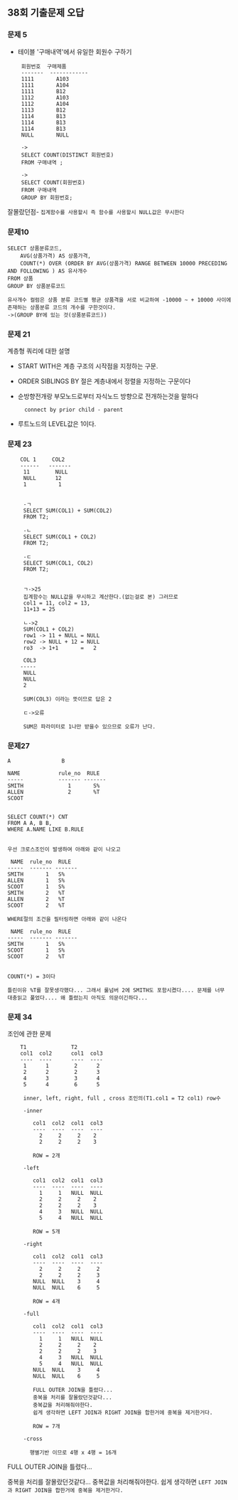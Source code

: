 ## 38회 기출문제 오답


### 문제 5
 - 테이블 '구매내역'에서 유일한 회원수 구하기


        회원번호  구매제품     
        -------  ------------
        1111       A103
        1111       A104
        1111       B12
        1112       A103
        1112       A104
        1113       B12
        1114       B13
        1114       B13
        1114       B13
        NULL       NULL

        ->
        SELECT COUNT(DISTINCT 회원번호)
        FROM 구매내역 ; 

        ->
        SELECT COUNT(회원번호)
        FROM 구매내역
        GROUP BY 회원번호;




잘몰랐던점-  ```집계함수를 사용할시 즉 함수를 사용할시 NULL값은 무시한다```



### 문제10

    SELECT 상품분류코드,
        AVG(상품가격) AS 상품가격,
        COUNT(*) OVER (ORDER BY AVG(상품가격) RANGE BETWEEN 10000 PRECEDING AND FOLLOWING ) AS 유사개수
    FROM 상품
    GROUP BY 상품분류코드

    유사개수 컬럼은 상품 분류 코드별 평균 상품격을 서로 비교하여 -10000 ~ + 10000 사이에 존재하는 상품분류 코드의 개수를 구한것이다.
    ->(GROUP BY에 있는 것(상품분류코드))


### 문제 21
계층형 쿼리에 대한 설명

- START WITH은 계층 구조의 시작점을 지정하는 구문.

- ORDER SIBLINGS BY 절은 계층내에서 정렬을 지정하는 구문이다

- 순방향전개랑 부모노드로부터 자식노드 방향으로 전개하는것을 말하다 

        connect by prior child - parent

- 루트노드의 LEVEL값은 1이다.           




### 문제 23

        COL 1     COL2
        ------   -------
         11        NULL
         NULL      12
         1          1


         -ㄱ
         SELECT SUM(COL1) + SUM(COL2) 
         FROM T2;

         -ㄴ
         SELECT SUM(COL1 + COL2)
         FROM T2;

         -ㄷ
         SELECT SUM(COL1, COL2)
         FROM T2;


         ㄱ->25     
         집계함수는 NULL값을 무시하고 계산한다.(없는걸로 본) 그러므로 
         col1 = 11, col2 = 13, 
         11+13 = 25

         ㄴ->2    
         SUM(COL1 + COL2) 
         row1 -> 11 + NULL = NULL
         row2 -> NULL + 12 = NULL
         ro3  -> 1+1       =   2

         COL3 
        -----
         NULL
         NULL
         2

         SUM(COL3) 이라는 뜻이므로 답은 2

         ㄷ->오류

         SUM은 파라미터로 1나만 받을수 있으므로 오류가 난다.


### 문제27

    A                B

    NAME            rule_no  RULE
    -----           ------- -------
    SMITH              1       S%
    ALLEN              2       %T
    SCOOT


    SELECT COUNT(*) CNT
    FROM A A, B B,
    WHERE A.NAME LIKE B.RULE


    우선 크로스조인이 발생하여 아래와 같이 나오고

     NAME  rule_no  RULE
    -----  ------- -------
    SMITH       1   S%
    ALLEN       1   S%
    SCOOT       1   S%
    SMITH       2   %T
    ALLEN       2   %T
    SCOOT       2   %T

    WHERE절의 조건을 필터링하면 아래와 같이 나온다

     NAME  rule_no  RULE
    -----  ------- -------
    SMITH       1   S%
    SCOOT       1   S%
    SCOOT       2   %T


    COUNT(*) = 3이다

    틀린이유 %T를 잘못생각했다... 그래서 룰넘버 2에 SMITH도 포함시켰다.... 문제를 너무 대충읽고 풀었다.... 왜 틀렸는지 아직도 의문이긴하다... 


### 문제 34

조인에 관한 문제

        T1              T2
        col1  col2      col1  col3
        ----  ----      ----  ----
         1      1        2      2  
         2      2        2      3
         4      3        3      4
         5      4        6      5

         inner, left, right, full , cross 조인의(T1.col1 = T2 col1) row수

         -inner

            col1  col2  col1  col3
            ----  ----  ----  ----
              2     2     2    2
              2     2     2    3

            ROW = 2개

         -left

            col1  col2  col1  col3
            ----  ----  ----  ----
              1     1   NULL  NULL
              2     2     2    2
              2     2     2    3
              4     3   NULL  NULL
              5     4   NULL  NULL

            ROW = 5개

         -right

            col1  col2  col1  col3
            ----  ----  ----  ----
              2     2     2     2
              2     2     2     3
            NULL  NULL    3     4
            NULL  NULL    6     5

            ROW = 4개

         -full

            col1  col2  col1  col3
            ----  ----  ----  ----
              1     1   NULL  NULL
              2     2     2    2
              2     2     2    3
              4     3   NULL  NULL
              5     4   NULL  NULL
            NULL  NULL    3     4
            NULL  NULL    6     5

            FULL OUTER JOIN을 틀렸다...
            중복을 처리를 잘몰랐던것같다...
            중복값을 처리해줘야한다.
            쉽게 생각하면 LEFT JOIN과 RIGHT JOIN을 합한거에 중복을 제거한거다.

            ROW = 7개

         -cross

           행별기반 이므로 4행 x 4행 = 16개
            

FULL OUTER JOIN을 틀렸다...

중복을 처리를 잘몰랐던것같다...
중복값을 처리해줘야한다.
쉽게 생각하면 ```LEFT JOIN과 RIGHT JOIN을 합한거에 중복을 제거한거다.```